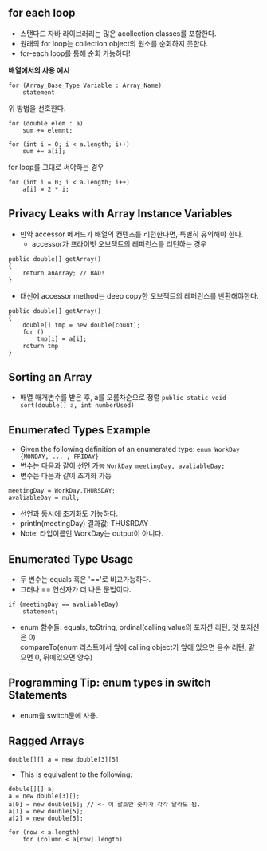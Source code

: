 ## for each loop
- 스탠다드 자바 라이브러리는 많은 acollection classes를 포함한다.
- 원래의 for loop는 collection object의 원소를 순회하지 못한다.
- for-each loop를 통해 순회 가능하다!

**배열에서의 사용 예시**
```
for (Array_Base_Type Variable : Array_Name)
	statement
```

위 방법을 선호한다.
```
for (double elem : a)
	sum += elemnt;

for (int i = 0; i < a.length; i++)
	sum += a[i];
```

for loop를 그대로 써야하는 경우
```
for (int i = 0; i < a.length; i++)
	a[i] = 2 * i;
```

## Privacy Leaks with Array Instance Variables
- 만약 accessor 메서드가 배열의 컨텐츠를 리턴한다면, 특별히 유의해야 한다.
  - accessor가 프라이빗 오브젝트의 레퍼런스를 리턴하는 경우

```
public double[] getArray()
{
	return anArray; // BAD!
}
```

- 대신에 accessor method는 deep copy한 오브젝트의 레퍼런스를 반환해야한다.
```
public double[] getArray()
{
	double[] tmp = new double[count];
	for ()
		tmp[i] = a[i];
	return tmp
}
```

## Sorting an Array
- 배열 매개변수를 받은 후, a를 오름차순으로 정렬
```public static void sort(double[] a, int numberUsed)```

## Enumerated Types Example
- Given the following definition of an enumerated type:
  ```enum WorkDay {MONDAY, ... , FRIDAY}```
- 변수는 다음과 같이 선언 가능
```WorkDay meetingDay, avaliableDay;```
- 변수는 다음과 같이 초기화 가능
```
meetingDay = WorkDay.THURSDAY;
avaliableDay = null;
```
- 선언과 동시에 초기화도 가능하다.
- println(meetingDay) 결과값: THUSRDAY
- Note: 타입이름인 WorkDay는 output이 아니다.

## Enumerated Type Usage
- 두 변수는 equals 혹은 '=='로 비교가능하다.
- 그러나 == 연산자가 더 나은 문법이다.
```
if (meetingDay == avaliableDay)
	statement;
```

- enum 함수들: equals, toString, ordinal(calling value의 포지션 리턴, 첫 포지션은 0)  
compareTo(enum 리스트에서 앞에 calling object가 앞에 있으면 음수 리턴, 같으면 0, 뒤에있으면 양수)

## Programming Tip: enum types in switch Statements
- enum을 switch문에 사용.

## Ragged Arrays
```double[][] a = new double[3][5]```
- This is equivalent to the following:
```
dobule[][] a;
a = new double[3][];
a[0] = new double[5]; // <- 이 괄호안 숫자가 각각 달라도 됨.
a[1] = new double[5];
a[2] = new double[5];
```
```
for (row < a.length)
	for (column < a[row].length)
```
